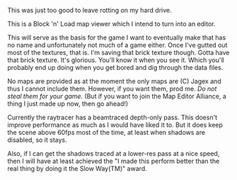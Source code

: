 This was just too good to leave rotting on my hard drive.

This is a Block 'n' Load map viewer which I intend to turn into an editor.

This will serve as the basis for the game I want to eventually make that has no name and unfortunately not much of a game either. Once I've gutted out most of the textures, that is. I'm saving that brick texture though. Gotta have that brick texture. It's glorious. You'll know it when you see it. Which you'll probably end up doing when you get bored and dig through the data files.

No maps are provided as at the moment the only maps are (C) Jagex and thus I cannot include them. However, if you want them, prod me. *Do not steal them for your game.* (But if you want to join the Map Editor Alliance, a thing I just made up now, then go ahead!)

Currently the raytracer has a beamtraced depth-only pass. This doesn't improve performance as much as I would have liked it to. But it does keep the scene above 60fps most of the time, at least when shadows are disabled, so it stays.

Also, if I can get the shadows traced at a lower-res pass at a nice speed, then I will have at least achieved the "I made this perform better than the real thing by doing it the Slow Way(TM)" award.

